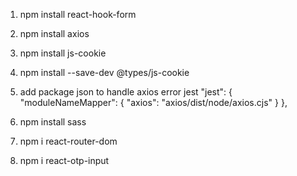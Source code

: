 1. npm install react-hook-form
2. npm install axios
3. npm install js-cookie
4. npm install --save-dev @types/js-cookie

5. add package json to handle axios error jest
  "jest": {
    "moduleNameMapper": {
      "axios": "axios/dist/node/axios.cjs"
    }
  },

6. npm install sass
7. npm i react-router-dom
8. npm i react-otp-input
